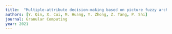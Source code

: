 ```yaml
---
title:  "Multiple-attribute decision-making based on picture fuzzy archimedean power Maclaurin symmetric mean operators"
authors: [Y. Qin, X. Cui, M. Huang, Y. Zhong, Z. Tang, P. Shi]
journal: Granular Computing
year: 2021 
---
```

